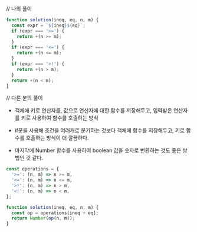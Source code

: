 // 나의 풀이

```js
function solution(ineq, eq, n, m) {
  const expr = `${ineq}${eq}`;
  if (expr === '>=') {
    return +(n >= m);
  }
  if (expr === '<=') {
    return +(n <= m);
  }
  if (expr === '>!') {
    return +(n > m);
  }
  return +(n < m);
}
```

// 다른 분의 풀이

- 객체에 키로 연산자를, 값으로 연산자에 대한 함수를 저장해두고, 입력받은 연산자를 키로 사용하여 함수를 호출하는 방식

- if문을 사용해 조건을 여러개로 분기하는 것보다 객체에 함수를 저장해두고, 키로 함수를 호출하는 방식이 더 깔끔하다.

- 마지막에 Number 함수를 사용하여 boolean 값을 숫자로 변환하는 것도 좋은 방법인 것 같다.

```js
const operations = {
  '>=': (n, m) => n >= m,
  '<=': (n, m) => n <= m,
  '>!': (n, m) => n > m,
  '<!': (n, m) => n < m,
};

function solution(ineq, eq, n, m) {
  const op = operations[ineq + eq];
  return Number(op(n, m));
}
```
